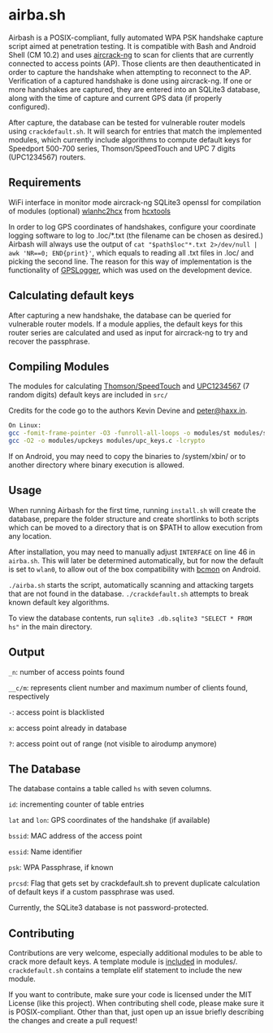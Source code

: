 # airba.sh

Airbash is a POSIX-compliant, fully automated WPA PSK handshake capture script aimed at penetration testing.
It is compatible with Bash and Android Shell (CM 10.2) and uses [aircrack-ng](https://aircrack-ng.org) to scan for
clients that are currently connected to access points (AP).
Those clients are then deauthenticated in order to capture the handshake when attempting to reconnect to the AP.
Verification of a captured handshake is done using aircrack-ng. If one or more handshakes are captured, they are entered
into an SQLite3 database, along with the time of capture and current GPS data (if properly configured).

After capture, the database can be tested for vulnerable router models using `crackdefault.sh`.
It will search for entries that match the implemented modules, which currently include algorithms to compute default keys for
Speedport 500-700 series, Thomson/SpeedTouch and UPC 7 digits (UPC1234567) routers.

## Requirements

WiFi interface in monitor mode
aircrack-ng
SQLite3
openssl for compilation of modules (optional)
[wlanhc2hcx](https://github.com/ZerBea/hcxtools/blob/master/wlanhc2hcx.c) from [hcxtools](https://github.com/ZerBea/hcxtools)

In order to log GPS coordinates of handshakes, configure your coordinate logging software to log to .loc/*.txt (the filename can be chosen as desired.)
Airbash will always use the output of `cat "$path$loc"*.txt 2>/dev/null | awk 'NR==0; END{print}'`, which equals to reading all .txt
files in .loc/ and picking the second line. The reason for this way of implementation is the functionality of [GPSLogger](https://play.google.com/store/apps/details?id=com.mendhak.gpslogger&hl=en), which was used on the development
device.

## Calculating default keys

After capturing a new handshake, the database can be queried for vulnerable router models. If a module applies,
the default keys for this router series are calculated and used as input for aircrack-ng to try and recover
the passphrase.

## Compiling Modules

The modules for calculating [Thomson/SpeedTouch](https://packetstormsecurity.com/files/84788/STKeys-Thomson-WPA-Key-Recovery-Tool-1.0.html) and [UPC1234567](https://haxx.in/) (7 random digits) default keys are included in `src/`

Credits for the code go to the authors Kevin Devine and <peter@haxx.in>.

```bash
On Linux:
gcc -fomit-frame-pointer -O3 -funroll-all-loops -o modules/st modules/stkeys.c -lcrypto
gcc -O2 -o modules/upckeys modules/upc_keys.c -lcrypto
```

If on Android, you may need to copy the binaries to /system/xbin/ or to another directory where binary execution is allowed.

## Usage

When running Airbash for the first time, running `install.sh` will create the database, prepare the folder structure and create shortlinks to both scripts which can be moved to a directory that is on $PATH to allow execution from any location.

After installation, you may need to manually adjust `INTERFACE` on line 46 in `airba.sh`. This will later be determined automatically, but for now the default is set to `wlan0`, to allow out of the box compatibility with [bcmon](https://code.google.com/archive/p/bcmon/) on Android.

`./airba.sh` starts the script, automatically scanning and attacking targets that are not found in the database.
`./crackdefault.sh` attempts to break known default key algorithms.

To view the database contents, run `sqlite3 .db.sqlite3 "SELECT * FROM hs"` in the main directory.

## Output

`_n`: number of access points found

`__c/m`: represents client number and maximum number of clients found, respectively

`-`: access point is blacklisted

`x`: access point already in database

`?`: access point out of range (not visible to airodump anymore)

## The Database

The database contains a table called `hs` with seven columns.

`id`: incrementing counter of table entries

`lat` and `lon`: GPS coordinates of the handshake (if available)

`bssid`: MAC address of the access point

`essid`: Name identifier

`psk`: WPA Passphrase, if known

`prcsd`: Flag that gets set by crackdefault.sh to prevent duplicate calculation of default keys if a custom passphrase was used.

Currently, the SQLite3 database is not password-protected.

## Contributing

Contributions are very welcome, especially additional modules to be able to crack more default keys. A template module is [included](https://github.com/tehw0lf/airbash/blob/master/modules/template.sh) in modules/. `crackdefault.sh` contains a template elif statement to include the new module.

If you want to contribute, make sure your code is licensed under the MIT License (like this project).
When contributing shell code, please make sure it is POSIX-compliant.
Other than that, just open up an issue briefly describing the changes and create a pull request!
